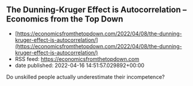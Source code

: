 ## The Dunning-Kruger Effect is Autocorrelation – Economics from the Top Down
 - [https://economicsfromthetopdown.com/2022/04/08/the-dunning-kruger-effect-is-autocorrelation/](https://economicsfromthetopdown.com/2022/04/08/the-dunning-kruger-effect-is-autocorrelation/)
 - RSS feed: https://economicsfromthetopdown.com
 - date published: 2022-04-16 14:51:57.029892+00:00

Do unskilled people actually underestimate their incompetence?

